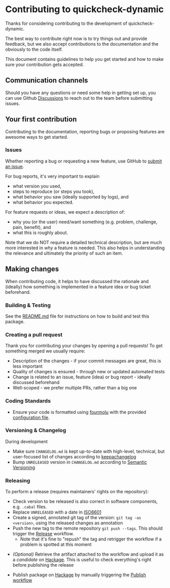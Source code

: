 # Contributing to quickcheck-dynamic

Thanks for considering contributing to the development of quickcheck-dynamic.

The best way to contribute right now is to try things out and provide feedback,
but we also accept contributions to the documentation and the obviously to the
code itself.

This document contains guidelines to help you get started and how to make sure
your contribution gets accepted.

## Communication channels

Should you have any questions or need some help in getting set up, you can use Github [Discussions](https://github.com/input-output-hk/quickcheck-dynamic/discussions)
to reach out to the team before submitting issues.

## Your first contribution

Contributing to the documentation, reporting bugs or proposing features are awesome ways to get started.

### Issues

Whether reporting a bug or requesting a new feature, use GitHub to [submit an issue](https://github.com/input-output-hk/quickcheck-dynamic/issues/new/).

For bug reports, it's very important to explain
* what version you used,
* steps to reproduce (or steps you took),
* what behavior you saw (ideally supported by logs), and
* what behavior you expected.

For feature requests or ideas, we expect a description of:
* why you (or the user) need/want something (e.g. problem, challenge, pain, benefit), and
* what this is roughly about.

Note that we do NOT require a detailed technical description, but are much more
interested in *why* a feature is needed. This also helps in understanding the
relevance and ultimately the priority of such an item.

## Making changes

When contributing code, it helps to have discussed the rationale and (ideally)
how something is implemented in a feature idea or bug ticket beforehand.

### Building & Testing

See the [README.md](./README.md#building) file for instructions on how to build and test this package.

### Creating a pull request

Thank you for contributing your changes by opening a pull requests! To get
something merged we usually require:
+ Description of the changes - if your commit messages are great, this is less important
+ Quality of changes is ensured - through new or updated automated tests
+ Change is related to an issue, feature (idea) or bug report - ideally discussed beforehand
+ Well-scoped - we prefer multiple PRs, rather than a big one

### Coding Standards

* Ensure your code is formatted using [fourmolu](https://github.com/fourmolu/fourmolu) with the provided [configuration file](./fourmolu.yaml).

### Versioning & Changelog

During development
+ Make sure `CHANGELOG.md` is kept up-to-date with high-level, technical, but user-focused list of changes according to [keepachangelog](https://keepachangelog.com/en/1.0.0/)
+ Bump `UNRELEASED` version in `CHANGELOG.md` according to [Semantic Versioning](https://semver.org/)

### Releasing

To perform a release (requires maintainers' rights on the repository):
+ Check version to be released is also correct in software components, e.g. `.cabal` files.
+ Replace `UNRELEASED` with a date in [ISO8601](https://en.wikipedia.org/wiki/ISO_8601)
+ Create a signed, annotated git tag of the version: `git tag -as <version>`, using the released changes as annotation
+ Push the new tag to the remote repository `git push --tags`. This should trigger the [Release](https://github.com/input-output-hk/quickcheck-dynamic/actions/workflows/release.yaml) workflow.
  * Note that it's fine to "repush" the tag and retrigger the workflow if a problem is spotted at this moment
* _(Optional)_ Retrieve the artifact attached to the workflow and upload it as a _candidate_ on [Hackage](https://hackage.haskell.org/packages/candidates/upload). This is useful to check everything's right before publishing the release
+ Publish package on [Hackage](https://hackage.haskell.org/) by manually triggering the [Publish workflow](https://github.com/input-output-hk/quickcheck-dynamic/actions/workflows/publish.yaml)

